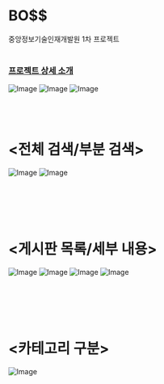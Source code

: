 # BO$$
중앙정보기술인재개발원 1차 프로젝트
<br><br>


### [프로젝트 상세 소개](https://chambray-soap-b8c.notion.site/a22d323663474554a55e548f9f190e9a)



![Image](https://github.com/user-attachments/assets/2eeadc89-9478-4804-aa14-26639a6d024e)
![Image](https://github.com/user-attachments/assets/2031a6db-a55e-42a2-904b-c90a8660cccd)
![Image](https://github.com/user-attachments/assets/1a932e92-0c6a-4987-843d-7f36b2902ab0)
<br><br><br><br>


<h1><전체 검색/부분 검색></h1>
  
![Image](https://github.com/user-attachments/assets/bd33ee36-16d1-4398-b8cd-bd706c8ca9e5)
![Image](https://github.com/user-attachments/assets/2d429e04-1043-4d0b-9e65-f448d29b1319)

<br><br><br><br>
<h1><게시판 목록/세부 내용></h1>
  
![Image](https://github.com/user-attachments/assets/15c37a5c-4a12-4763-9d6e-a03b122a5b05)
![Image](https://github.com/user-attachments/assets/e41544c6-21d9-44bd-b2fb-073eeef37725)
![Image](https://github.com/user-attachments/assets/ed15ec09-4496-42ee-b837-0d365f226a23)
![Image](https://github.com/user-attachments/assets/a3b6b9e9-0869-4b9d-9b7d-315e5d3f51c5)

<br><br><br><br>
<h1><카테고리 구분></h1>
  
![Image](https://github.com/user-attachments/assets/c066df18-62ff-4904-b005-d005a6ecdb13)
